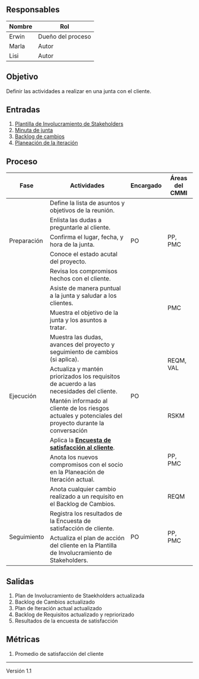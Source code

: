 ## Responsables

| Nombre  | Rol   |
|---------|-------|
| Erwin   | Dueño del proceso |
| Marla   | Autor |
| Lisi    | Autor |

## Objetivo
Definir las actividades a realizar en una junta con el cliente.

## Entradas
1. [Plantilla de Involucramiento de Stakeholders](https://docs.google.com/spreadsheets/d/1LJW6x2z5gMSXP4xEJpemfEZRcDW06QFz_OxPx2q0hZI/edit#gid=1409053923) 
2. [Minuta de junta](https://docs.google.com/document/d/1k6VO5KwX-mtLj0ZjzU7Rezhc-J7_iJ3ESrvyFMy-uRY/edit?usp=sharing)
3. [Backlog de cambios](https://docs.google.com/spreadsheets/d/1LJBa3L4L6kyVMiC2n8WxKfYz4tH5eatCR0WTTe5kJVw/edit#gid=1200040460)
4. [Planeación de la iteración](https://docs.google.com/spreadsheets/d/1LJBa3L4L6kyVMiC2n8WxKfYz4tH5eatCR0WTTe5kJVw/edit#gid=1457739545)

## Proceso
<table>
  <thead>
    <tr>
      <th>Fase</th>
      <th>Actividades</th>
      <th>Encargado</th>
      <th>Áreas del CMMI</th>
    </tr>
  </thead>
  <tbody>
    <tr>
      <td rowspan="5">Preparación</td>
      <td>Define la lista de asuntos y objetivos de la reunión.</td>
      <td rowspan="5">PO</td>
      <td rowspan="5">PP, PMC</td>
    </tr>
    <tr>
      <td>Enlista las dudas a preguntarle al cliente.</td>
    </tr>
    <tr>
      <td>Confirma el lugar, fecha, y hora de la junta.</td>
    </tr>
    <tr>
      <td>Conoce el estado acutal del proyecto.</td>
    </tr>
    <tr>
      <td>Revisa los compromisos hechos con el cliente.</td>
    </tr>
    <tr>
      <td rowspan="8">Ejecución</td>
      <td>Asiste de manera puntual a la junta y saludar a los clientes.</td>
      <td rowspan="8">PO</td>
      <td rowspan="2">PMC</td>
    </tr>
    <tr>
      <td>Muestra el objetivo de la junta y los asuntos a tratar.</td>
    </tr>
    <tr>
      <td>Muestra las dudas, avances del proyecto y seguimiento de cambios (si aplica).</td>
      <td rowspan="2">REQM, VAL</td>
    </tr>
    <tr>
      <td>Actualiza y mantén priorizados los requisitos de acuerdo a las necesidades del cliente.</td>
    </tr>
    <tr>
      <td>Mantén informado al cliente de los riesgos actuales y potenciales del proyecto durante la conversación</td>
      <td>RSKM</td>
    </tr>
    <tr>
      <td>Aplica la <strong><a href="https://forms.gle/qk8K3Cgn8JJsB9dW6">Encuesta de satisfacción al cliente</a></strong>.</td>
      <td rowspan="2">PP, PMC</td>
    </tr>
    <tr>
      <td>Anota los nuevos compromisos con el socio en la Planeación de Iteración actual.</td>
    </tr>
    <tr>
      <td>Anota cualquier cambio realizado a un requisito en el Backlog de Cambios.</td>
      <td>REQM</td>
    </tr>
    <tr>
      <td rowspan="4">Seguimiento</td>
      <td>Registra los resultados de la Encuesta de satisfacción de cliente.</td>
      <td rowspan="4">PO</td>
      <td rowspan="4">PP, PMC</td>
    </tr>
    <tr>
      <td>Actualiza el plan de acción del cliente en la Plantilla de Involucramiento de Stakeholders.</td>
    </tr>
  </tbody>
</table>

## Salidas
1. Plan de Involucramiento de Staekholders actualizada
2. Backlog de Cambios actualizado
3. Plan de Iteración actual actualizado
4. Backlog de Requisitos actualizado y repriorizado
5. Resultados de la encuesta de satisfacción

## Métricas
1. Promedio de satisfacción del cliente

***
Versión 1.1
